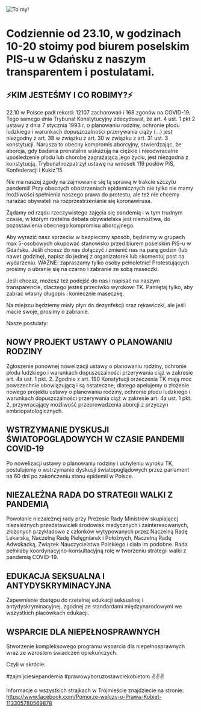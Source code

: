 ![To my!](/img/tomy.jpg)

# Codziennie od 23.10, w godzinach 10-20 stoimy pod biurem poselskim PIS-u w Gdańsku z naszym transparentem i postulatami.

## ⚡️KIM JESTEŚMY I CO ROBIMY?⚡️

22.10 w Polsce padł rekord: 12107 zachorowań i 168 zgonów na COVID-19. Tego samego dnia Trybunał Konstytucyjny zdecydował, że art. 4 ust. 1 pkt 2 ustawy z dnia 7 stycznia 1993 r. o planowaniu rodziny, ochronie płodu ludzkiego i warunkach dopuszczalności przerywania ciąży (...) jest niezgodny z art. 38 w związku z art. 30 w związku z art. 31 ust. 3 konstytucji. Narusza to obecny kompromis aborcyjny, stwierdzając, że aborcja, gdy badania prenatalne wskazują na ciężkie i nieodwracalne upośledzenie płodu lub chorobę zagrażającą jego życiu, jest niezgodna z konstytucją. Trybunał rozpatrzył ustawę na wniosek 119 posłów PiS, Konfederacji i Kukiz'15.

Nie ma naszej zgody na zajmowanie się tą sprawą w trakcie szczytu pandemii! Przy obecnych obostrzeniach epidemicznych nie tylko nie mamy możliwości spełnienia naszego prawa do protestu, ale też nie chcemy narażać obywateli na rozprzestrzenianie się koronawirusa.

Żądamy od rządu rzeczywistego zajęcia się pandemią i w tym trudnym czasie, w którym rzetelna debata obywatelska jest niemożliwa, do pozostawienia obecnego kompromisu aborcyjnego.

Aby wyrazić nasz sprzeciw w bezpieczny sposób, będziemy w grupach max 5-osobowych okupować stanowisko przed biurem poselskim PiS-u w Gdańsku. Jeśli chcesz do nas dołączyć i zmienić nas na parę godzin (lub nawet godzinę), napisz do jednej z organizatorek lub skomentuj post na wydarzeniu. WAŻNE: zapraszamy tylko osoby pełnoletnie! Protestujących prosimy o ubranie się na czarno i zabranie ze sobą maseczki.

Jeśli chcesz, możesz też podejść do nas i napisać na naszym transparencie, dlaczego jesteś przeciwko wyrokowi TK. Pamiętaj tylko, aby zabrać własny długopis i koniecznie maseczkę.

Na miejscu będziemy miały płyn do dezynfekcji oraz rękawiczki, ale jeśli macie swoje, prosimy o zabranie.

Nasze postulaty:

## NOWY PROJEKT USTAWY O PLANOWANIU RODZINY
Zgłoszenie ponownej nowelizacji ustawy o planowaniu rodziny, ochronie płodu ludzkiego i warunkach dopuszczalności przerywania ciąż w zakresie art. 4a ust. 1 pkt. 2. Zgodnie z art. 190 Konstytucji orzeczenia TK mają moc powszechnie obowiązującą i są ostateczne, dlatego apelujemy o złożenie nowego projektu ustawy o planowaniu rodziny, ochronie płodu ludzkiego i warunkach dopuszczalności przerywania ciąż w zakresie art. 4a ust. 1 pkt. 2, przywracający możliwość przeprowadzenia aborcji z przyczyn embriopatologicznych.

## WSTRZYMANIE DYSKUSJI ŚWIATOPOGLĄDOWYCH W CZASIE PANDEMII COVID-19
Po nowelizacji ustawy o planowaniu rodziny i uchyleniu wyroku TK, postulujemy o wstrzymanie dyskusji światopoglądowych przez parlament na 60 dni po zakończeniu stanu epidemii w Polsce.

## NIEZALEŻNA RADA DO STRATEGII WALKI Z PANDEMIĄ
Powołanie niezależnej rady przy Prezesie Rady Ministrów skupiającej niezależnych przedstawicieli środowisk medycznych i zainteresowanych, złożonych przykładowo z członków wytypowanych przez Naczelną Radę Lekarską, Naczelną Radę Pielęgniarek i Położnych, Naczelną Radę Adwokacką, Związek Nauczycielstwa Polskiego i ciała im podobne. Rada pełniłaby koordynacyjno-konsultacyjną rolę w tworzeniu strategii walki z pandemią COVID-19. 

## EDUKACJA SEKSUALNA I ANTYDYSKRYMINACYJNA 
Zapewnienie dostępu do rzetelnej edukacji seksualnej i antydyskryminacyjnej, zgodnej ze standardami międzynarodowymi we wszystkich placówkach edukacji. 

## WSPARCIE DLA NIEPEŁNOSPRAWNYCH
Stworzenie kompleksowego programu wsparcia dla niepełnosprawnych wraz ze wzrostem świadczeń opiekuńczych.

Czyli w skrócie:

#zajmijciesiepandemia #prawowyboruzostawciekobietom
✌️✌️✌️

Informacje o wszystkich strajkach w Trójmieście znajdziecie na stronie: https://www.facebook.com/Pomorze-walczy-o-Prawa-Kobiet-113305780569878